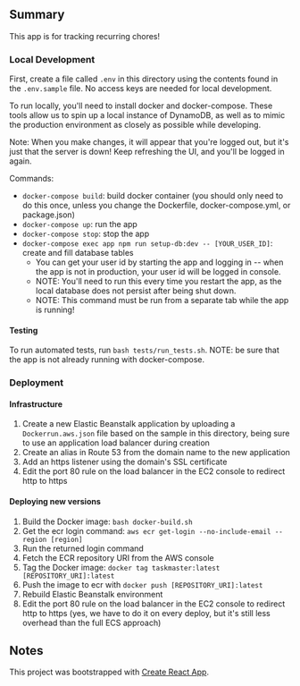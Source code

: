 ## Summary
This app is for tracking recurring chores!

### Local Development
First, create a file called `.env` in this directory using the contents found in the `.env.sample` file. No access keys are needed for local development.

To run locally, you'll need to install docker and docker-compose. These tools allow us to spin up a local instance of DynamoDB, as well as to mimic the production environment as closely as possible while developing.

Note: When you make changes, it will appear that you're logged out, but it's just that the server is down! Keep refreshing the UI, and you'll be logged in again.

Commands:
- `docker-compose build`: build docker container (you should only need to do this once, unless you change the Dockerfile, docker-compose.yml, or package.json)
- `docker-compose up`: run the app
- `docker-compose stop`: stop the app
- `docker-compose exec app npm run setup-db:dev -- [YOUR_USER_ID]`: create and fill database tables
    - You can get your user id by starting the app and logging in -- when the app is not in production, your user id will be logged in console.
    - NOTE: You'll need to run this every time you restart the app, as the local database does not persist after being shut down.
    - NOTE: This command must be run from a separate tab while the app is running!

#### Testing
To run automated tests, run `bash tests/run_tests.sh`.
NOTE: be sure that the app is not already running with docker-compose.


### Deployment
#### Infrastructure
1. Create a new Elastic Beanstalk application by uploading a `Dockerrun.aws.json` file based on the sample in this directory, being sure to use an application load balancer during creation
2. Create an alias in Route 53 from the domain name to the new application
3. Add an https listener using the domain's SSL certificate
4. Edit the port 80 rule on the load balancer in the EC2 console to redirect http to https


#### Deploying new versions

1. Build the Docker image: `bash docker-build.sh`
2. Get the ecr login command: `aws ecr get-login --no-include-email --region [region]`
3. Run the returned login command
4. Fetch the ECR repository URI from the AWS console 
5. Tag the Docker image: `docker tag taskmaster:latest [REPOSITORY_URI]:latest`
6. Push the image to ecr with `docker push [REPOSITORY_URI]:latest`
7. Rebuild Elastic Beanstalk environment
8. Edit the port 80 rule on the load balancer in the EC2 console to redirect http to https (yes, we have to do it on every deploy, but it's still less overhead than the full ECS approach)

## Notes
This project was bootstrapped with [Create React App](https://github.com/facebook/create-react-app).
